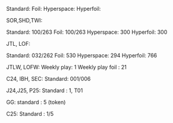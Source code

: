 
Standard:
Foil:
Hyperspace:
Hyperfoil:


SOR,SHD,TWI:

Standard: 100/263
Foil: 100/263
Hyperspace: 300
Hyperfoil: 300

JTL, LOF:

Standard: 032/262
Foil: 530
Hyperspace: 294
Hyperfoil: 766

JTLW, LOFW:
Weekly play: 1
Weekly play foil : 21

C24, IBH, SEC:
Standard: 001/006

J24,J25, P25:
Standard : 1, T01

GG:
standard : 5 (token)

C25:
Standard : 1/5

